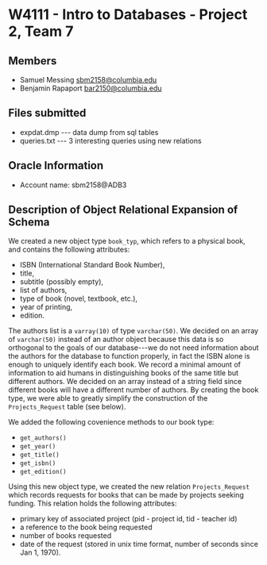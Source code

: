 # W4111 - Intro to Databases - Project 2, Team 7

## Members
* Samuel Messing <sbm2158@columbia.edu>
* Benjamin Rapaport <bar2150@columbia.edu>

## Files submitted
* expdat.dmp --- data dump from sql tables
* queries.txt --- 3 interesting queries using new relations

## Oracle Information
* Account name: sbm2158@ADB3

## Description of Object Relational Expansion of Schema

We created a new object type `book_typ`, which refers to a physical book, and 
contains the following attributes:

* ISBN (International Standard Book Number), 
* title, 
* subtitle (possibly empty), 
* list of authors, 
* type of book (novel, textbook, etc.),
* year of printing,
* edition.

The authors list is a `varray(10)` of type `varchar(50)`. We decided on an
array of `varchar(50)` instead of an author object because this data is so
orthogonal to the goals of our database---we do not need information about the
authors for the database to function properly, in fact the ISBN alone is enough
to uniquely identify each book. We record a minimal amount of information to
aid humans in distinguishing books of the same title but different authors. We
decided on an array instead of a string field since different books will have a
different number of authors. By creating the book type, we were able to greatly
simplify the construction of the `Projects_Request` table (see below).  

We added the following covenience methods to our book type:

* `get_authors()`
* `get_year()`
* `get_title()`
* `get_isbn()`
* `get_edition()`

Using this new object type, we created the new relation `Projects_Request`
which records requests for books that can be made by projects seeking funding.
This relation holds the following attributes:

* primary key of associated project (pid - project id, tid - teacher id)
* a reference to the book being requested
* number of books requested
* date of the request (stored in unix time format, number of seconds since Jan 1, 1970).

 
